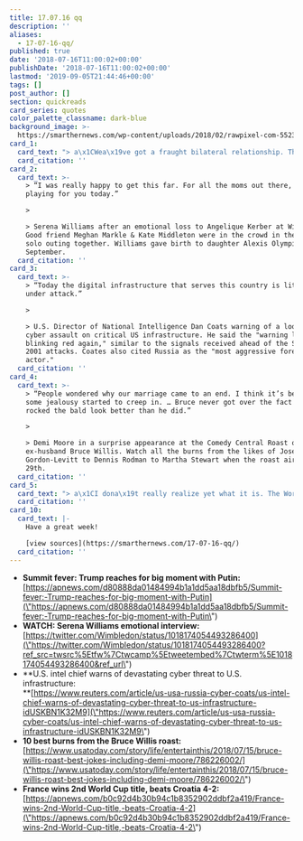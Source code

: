 ```yaml
---
title: 17.07.16 qq
description: ''
aliases:
  - 17-07-16-qq/
published: true
date: '2018-07-16T11:00:02+00:00'
publishDate: '2018-07-16T11:00:02+00:00'
lastmod: '2019-09-05T21:44:46+00:00'
tags: []
post_author: []
section: quickreads
card_series: quotes
color_palette_classname: dark-blue
background_image: >-
  https://smarthernews.com/wp-content/uploads/2018/02/rawpixel-com-552390-360x360.jpg
card_1:
  card_text: "> a\x1CWea\x19ve got a fraught bilateral relationship. The collective blood pressure between the U.S. & Russia is off-the-charts high so ita\x19s a good thing these presidents are getting together.a\x1D\n> \n> Trumpa\x19s ambassador to Russia, Jon Huntsman, on the meeting of Putin & Trump Monday in Helsinki, Finland. It is the first official Russian-U.S. presidential summit since 2010."
  card_citation: ''
card_2:
  card_text: >-
    > “I was really happy to get this far. For all the moms out there, I was
    playing for you today.”

    > 

    > Serena Williams after an emotional loss to Angelique Kerber at Wimbledon.
    Good friend Meghan Markle & Kate Middleton were in the crowd in their first
    solo outing together. Williams gave birth to daughter Alexis Olympia in
    September.
  card_citation: ''
card_3:
  card_text: >-
    > “Today the digital infrastructure that serves this country is literally
    under attack.”

    > 

    > U.S. Director of National Intelligence Dan Coats warning of a looming
    cyber assault on critical US infrastructure. He said the "warning lights are
    blinking red again," similar to the signals received ahead of the Sept. 11,
    2001 attacks. Coates also cited Russia as the "most aggressive foreign
    actor."
  card_citation: ''
card_4:
  card_text: >-
    > “People wondered why our marriage came to an end. I think it’s because
    some jealousy started to creep in. … Bruce never got over the fact that I
    rocked the bald look better than he did.”

    > 

    > Demi Moore in a surprise appearance at the Comedy Central Roast of
    ex-husband Bruce Willis. Watch all the burns from the likes of Joseph
    Gordon-Levitt to Dennis Rodman to Martha Stewart when the roast airs July
    29th.
  card_citation: ''
card_5:
  card_text: "> a\x1CI dona\x19t really realize yet what it is. The World Cup, ita\x19s a lot. Ia\x19m very proud of this team.a\x1D\n> \n> France's forward Antoine Griezmann on the team's 4-2 World Cup win over Croatia in Moscow on Sunday. France's only other World Cup win was 20 years ago."
  card_citation: ''
card_10:
  card_text: |-
    Have a great week!

    [view sources](https://smarthernews.com/17-07-16-qq/)
  card_citation: ''
---
```

*   **Summit fever: Trump reaches for big moment with Putin:**  
    [https://apnews.com/d80888da01484994b1a1dd5aa18dbfb5/Summit-fever:-Trump-reaches-for-big-moment-with-Putin](\"https://apnews.com/d80888da01484994b1a1dd5aa18dbfb5/Summit-fever:-Trump-reaches-for-big-moment-with-Putin\")
*   **WATCH: Serena Williams emotional interview:**  
    [https://twitter.com/Wimbledon/status/1018174054493286400](\"https://twitter.com/Wimbledon/status/1018174054493286400?ref_src=twsrc%5Etfw%7Ctwcamp%5Etweetembed%7Ctwterm%5E1018174054493286400&ref_url\")
*   **U.S. intel chief warns of devastating cyber threat to U.S. infrastructure:  
    **[https://www.reuters.com/article/us-usa-russia-cyber-coats/us-intel-chief-warns-of-devastating-cyber-threat-to-us-infrastructure-idUSKBN1K32M9](\"https://www.reuters.com/article/us-usa-russia-cyber-coats/us-intel-chief-warns-of-devastating-cyber-threat-to-us-infrastructure-idUSKBN1K32M9\")
*   **10 best burns from the Bruce Willis roast:**  
    [https://www.usatoday.com/story/life/entertainthis/2018/07/15/bruce-willis-roast-best-jokes-including-demi-moore/786226002/](\"https://www.usatoday.com/story/life/entertainthis/2018/07/15/bruce-willis-roast-best-jokes-including-demi-moore/786226002/\")
*   **France wins 2nd World Cup title, beats Croatia 4-2:**  
    [https://apnews.com/b0c92d4b30b94c1b8352902ddbf2a419/France-wins-2nd-World-Cup-title,-beats-Croatia-4-2](\"https://apnews.com/b0c92d4b30b94c1b8352902ddbf2a419/France-wins-2nd-World-Cup-title,-beats-Croatia-4-2\")